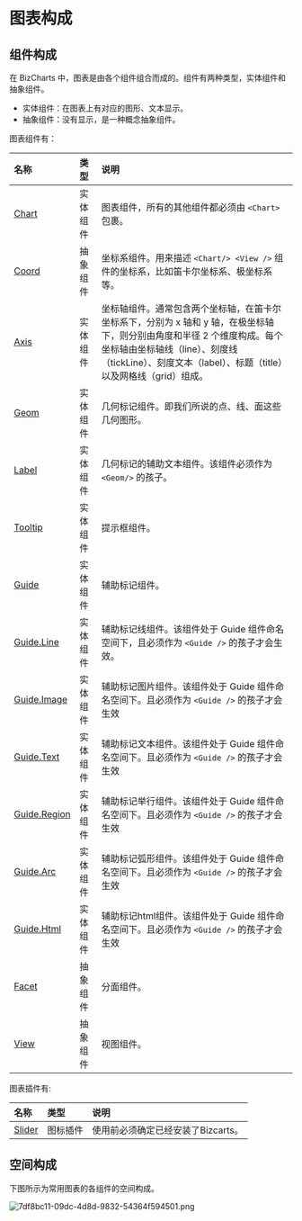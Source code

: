 
# 图表构成

## 组件构成
在 BizCharts 中，图表是由各个组件组合而成的。组件有两种类型，实体组件和抽象组件。
- 实体组件：在图表上有对应的图形、文本显示。
- 抽象组件：没有显示，是一种概念抽象组件。

图表组件有：

| 名称 | 类型 | 说明 |
| :- | :- | :- |
| [Chart](../api/chart.md) | 实体组件 |图表组件，所有的其他组件都必须由 `<Chart>` 包裹。|
| [Coord](../api/coord.md) | 抽象组件 |坐标系组件。用来描述 `<Chart/> <View />` 组件的坐标系，比如笛卡尔坐标系、极坐标系等。|
| [Axis](../api/axis.md) | 实体组件 | 坐标轴组件。通常包含两个坐标轴，在笛卡尔坐标系下，分别为 x 轴和 y 轴，在极坐标轴下，则分别由角度和半径 2 个维度构成。每个坐标轴由坐标轴线（line）、刻度线（tickLine）、刻度文本（label）、标题（title）以及网格线（grid）组成。|
| [Geom](../api/geom.md) | 实体组件|几何标记组件。即我们所说的点、线、面这些几何图形。|
| [Label](../api/label.md) | 实体组件| 几何标记的辅助文本组件。该组件必须作为`<Geom/>` 的孩子。|
| [Tooltip](../api/tooltip.md) |实体组件| 提示框组件。|
| [Guide](../api/guide.md) |实体组件| 辅助标记组件。|
| [Guide.Line](../api/guide.md#line) |实体组件| 辅助标记线组件。该组件处于 Guide 组件命名空间下，且必须作为 ``<Guide />`` 的孩子才会生效。|
| [Guide.Image](../api/guide.md#image) |实体组件| 辅助标记图片组件。该组件处于 Guide 组件命名空间下。且必须作为 ``<Guide />`` 的孩子才会生效|
| [Guide.Text](../api/guide.md#text) |实体组件| 辅助标记文本组件。该组件处于 Guide 组件命名空间下。且必须作为 ``<Guide />`` 的孩子才会生效|
| [Guide.Region](../api/guide.md#region) |实体组件| 辅助标记举行组件。该组件处于 Guide 组件命名空间下。且必须作为 ``<Guide />`` 的孩子才会生效|
| [Guide.Arc](../api/guide.md#arc) |实体组件| 辅助标记弧形组件。该组件处于 Guide 组件命名空间下。且必须作为 ``<Guide />`` 的孩子才会生效|
| [Guide.Html](../api/guide.md#html) |实体组件| 辅助标记html组件。该组件处于 Guide 组件命名空间下。且必须作为 ``<Guide />`` 的孩子才会生效|
| [Facet](../api/facet.md) |抽象组件| 分面组件。|
| [View](../api/view.md) |抽象组件| 视图组件。|


图表插件有:

| 名称 | 类型 | 说明 |
| :- | :- | :- |
| [Slider](https://github.com/alibaba/BizCharts/tree/slider/plugin/slider) | 图标插件 |使用前必须确定已经安装了Bizcarts。|

## 空间构成
下图所示为常用图表的各组件的空间构成。

![7df8bc11-09dc-4d8d-9832-54364f594501.png](https://img.alicdn.com/tfs/TB105z4efDH8KJjy1XcXXcpdXXa-2030-1480.png)
